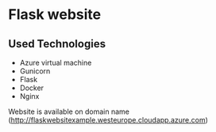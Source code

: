 # Flask website

## Used Technologies
- Azure virtual machine
- Gunicorn
- Flask
- Docker
- Nginx

Website is available on domain name (http://flaskwebsitexample.westeurope.cloudapp.azure.com) <br/>

